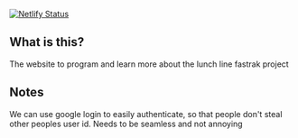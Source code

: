 [![Netlify Status](https://api.netlify.com/api/v1/badges/6db3710f-9325-4670-bb1c-aa3881a553ae/deploy-status)](https://app.netlify.com/sites/lunchtrak/deploys)

## What is this?

The website to program and learn more about the lunch line fastrak project

## Notes

We can use google login to easily authenticate, so that people don't steal other peoples user id.
Needs to be seamless and not annoying
